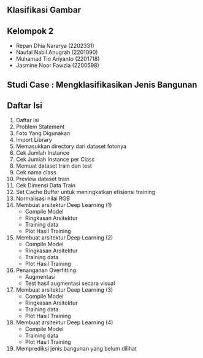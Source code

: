 ## Klasifikasi Gambar

## Kelompok 2

*   Repan Dhia Nararya (2202331)
*   Naufal Nabil Anugrah (2201090)
*   Muhamad Tio Ariyanto (2201718)
*   Jasmine Noor Fawzia (2200598)

##  Studi Case : Mengklasifikasikan Jenis Bangunan

##  Daftar Isi

1. Daftar Isi
2. Problem Statement
3. Foto Yang Digunakan
4. Import Library
5. Memasukkan directory dari dataset fotonya
6. Cek Jumlah Instance
7. Cek Jumlah Instance per Class
8. Memuat dataset train dan test
9. Cek nama class
10. Preview dataset train
11. Cek Dimensi Data Train
12. Set Cache Buffer untuk meningkatkan efisiensi training
13. Normalisasi nilai RGB
14. Membuat arsitektur Deep Learning (1)
    - Compile Model
    - Ringkasan Arsitektur
    - Training data
    - Plot Hasil Training
15. Membuat arsitektur Deep Learning (2)
    - Compile Model
    - Ringkasan Arsitektur
    - Training data
    - Plot Hasil Training
16. Penanganan Overfitting
    - Augmentasi
    - Test hasil augmentasi secara visual
17. Membuat arsitektur Deep Learning (3)
    - Compile Model
    - Ringkasan Arsitektur
    - Training data
    - Plot Hasil Training
18. Membuat arsitektur Deep Learning (4)
    - Compile Model
    - Training data
    - Plot Hasil Training
19. Memprediksi jenis bangunan yang belum dilihat

